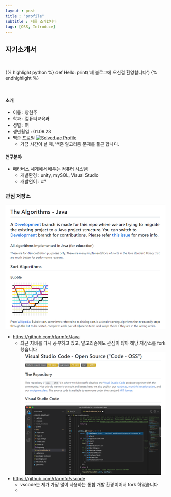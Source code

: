```yaml
---
layout : post
title : "profile"
subtitle : 저를 소개합니다
tags: [OSS, Introduce]
---
```

## 자기소개서

<br>

{% highlight python %}
def Hello:
    print('제 블로그에 오신걸 환영합니다')
{% endhighlight %}

<br>

#### 소개
- 이름 : 양현주
- 학과 : 컴퓨터교육과
- 성별 : 여
- 생년월일 : 01.09.23
- 백준 프로필
[![Solved.ac Profile](http://mazassumnida.wtf/api/v2/generate_badge?boj=hazen0504)](https://solved.ac/hazen0504/)
    - 가끔 시간이 날 때, 백준 알고리즘 문제를 풀곤 합니다.
   

#### 연구분야
- 메타버스 세계에서 배우는 컴퓨터 시스템
  - 개발환경 : unity, mySQL, Visual Studio
  - 개발언어 : c#


### 관심 저장소
![자바](assets/img/JavaImg.png)
- <https://github.com/rlarmfo/Java>
    - 최근 자바를 다시 공부하고 있고, 알고리즘에도 관심이 많아 해당 저장소를 fork 했습니다
![Vscode](assets/img/VscodeImg.png)
- <https://github.com/rlarmfo/vscode>
    - vscode는 제가 가장 많이 사용하는 통합 개발 환경이어서 fork 하였습니다
    -
